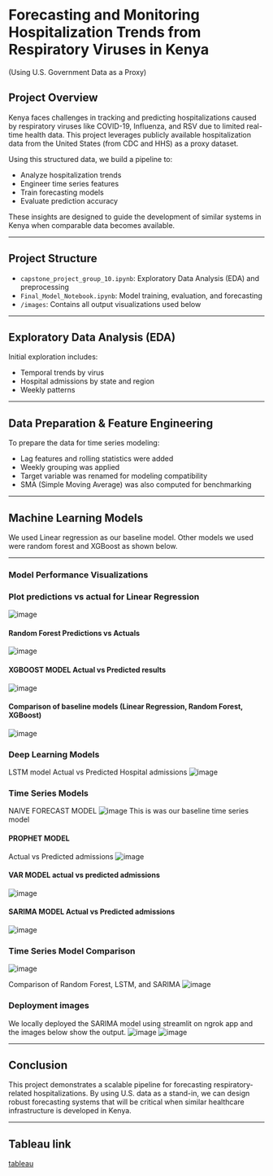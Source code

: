 # Forecasting and Monitoring Hospitalization Trends from Respiratory Viruses in Kenya  
(Using U.S. Government Data as a Proxy)

## Project Overview

Kenya faces challenges in tracking and predicting hospitalizations caused by respiratory viruses like COVID-19, Influenza, and RSV due to limited real-time health data. This project leverages publicly available hospitalization data from the United States (from CDC and HHS) as a proxy dataset.

Using this structured data, we build a pipeline to:
- Analyze hospitalization trends
- Engineer time series features
- Train forecasting models
- Evaluate prediction accuracy

These insights are designed to guide the development of similar systems in Kenya when comparable data becomes available.

---

## Project Structure

- `capstone_project_group_10.ipynb`: Exploratory Data Analysis (EDA) and preprocessing
- `Final_Model_Notebook.ipynb`: Model training, evaluation, and forecasting
- `/images`: Contains all output visualizations used below

---


## Exploratory Data Analysis (EDA)

Initial exploration includes:
- Temporal trends by virus
- Hospital admissions by state and region
- Weekly patterns

---

## Data Preparation & Feature Engineering

To prepare the data for time series modeling:
- Lag features and rolling statistics were added
- Weekly grouping was applied
- Target variable was renamed for modeling compatibility
- SMA (Simple Moving Average) was also computed for benchmarking

---

## Machine Learning Models

We used Linear regression as our baseline model. Other models we used were random forest and XGBoost as shown below.

---

### Model Performance Visualizations
### Plot predictions vs actual for Linear Regression
![image](https://github.com/user-attachments/assets/4dc3c436-6271-4943-b3df-fa9c619a3892)

#### Random Forest Predictions vs Actuals
![image](https://github.com/user-attachments/assets/f749d9fc-72a7-404c-8121-4850a95f6624)

#### XGBOOST MODEL Actual vs Predicted results
![image](https://github.com/user-attachments/assets/546fad9f-ab55-443b-ab74-46c76987fd99)

#### Comparison of baseline models (Linear Regression, Random Forest, XGBoost)
![image](https://github.com/user-attachments/assets/4061663f-3c87-4826-93b6-a3097b55ad68)


### Deep Learning Models
LSTM model Actual vs Predicted Hospital admissions
![image](https://github.com/user-attachments/assets/267aab50-1462-4842-9ee8-0526aca0ec93)


### Time Series Models
NAIVE FORECAST MODEL
![image](https://github.com/user-attachments/assets/479a9341-493c-4104-840e-28de5a8dbbb0)
This is was our baseline time series model

#### PROPHET MODEL
Actual vs Predicted admissions
![image](https://github.com/user-attachments/assets/21d638af-602c-42b7-8319-bc68becf76cb)

#### VAR MODEL actual vs predicted admissions
![image](https://github.com/user-attachments/assets/0c307da3-8383-475e-aa99-d8a3bba40b17)


#### SARIMA MODEL Actual vs Predicted admissions
![image](https://github.com/user-attachments/assets/f292a831-7f45-4b16-8996-d791d2194d29)

### Time Series Model Comparison
![image](https://github.com/user-attachments/assets/f0e636f9-8726-499f-b858-e6229490b9e8)

Comparison of Random Forest, LSTM, and SARIMA
![image](https://github.com/user-attachments/assets/03970e71-d762-40f2-9772-0f3598f743a2)

### Deployment images
We locally deployed the SARIMA model using streamlit on ngrok app and the images below show the output.
![image](https://github.com/user-attachments/assets/f8736de7-fe6a-46c1-a2c6-895aad653af0)
![image](https://github.com/user-attachments/assets/a9e47f75-b60b-402e-81f9-eeaaa1b4a77a)

---

## Conclusion

This project demonstrates a scalable pipeline for forecasting respiratory-related hospitalizations. By using U.S. data as a stand-in, we can design robust forecasting systems that will be critical when similar healthcare infrastructure is developed in Kenya.

---

## Tableau link
[tableau](https://public.tableau.com/views/Book2_17413502549780/HospitalizationTrendsacrossthecountry?:language=en-US&:sid=&:redirect=auth&:display_count=n&:origin=viz_share_link)

